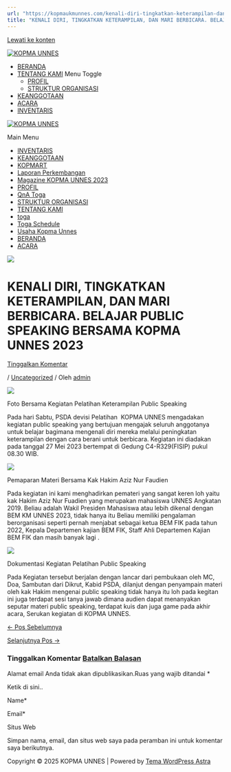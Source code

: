 ```yaml
---
url: "https://kopmaukmunnes.com/kenali-diri-tingkatkan-keterampilan-dan-mari-berbicara-belajar-public-speaking-bersama-kopma-unnes-2023/"
title: "KENALI DIRI, TINGKATKAN KETERAMPILAN, DAN MARI BERBICARA. BELAJAR PUBLIC SPEAKING BERSAMA KOPMA UNNES 2023 – KOPMA UNNES"
---
```


[Lewati ke konten](https://kopmaukmunnes.com/kenali-diri-tingkatkan-keterampilan-dan-mari-berbicara-belajar-public-speaking-bersama-kopma-unnes-2023/#content "Lewati ke konten")

[![KOPMA UNNES](https://kopmaukmunnes.com/wp-content/uploads/2021/07/cropped-kopma-unnes.png)](https://kopmaukmunnes.com/)

- [BERANDA](https://kopmaukmunnes.com/)
- [TENTANG KAMI](https://kopmaukmunnes.com/tentang-kami/) Menu Toggle
  - [PROFIL](https://kopmaukmunnes.com/profil/)
  - [STRUKTUR ORGANISASI](https://kopmaukmunnes.com/struktur-organisasi/)
- [KEANGGOTAAN](https://kopmaukmunnes.com/keanggotaan/)
- [ACARA](https://kopmaukmunnes.com/blog/)
- [INVENTARIS](https://kopmaukmunnes.com/inventaris/)

[![KOPMA UNNES](https://kopmaukmunnes.com/wp-content/uploads/2021/07/cropped-kopma-unnes.png)](https://kopmaukmunnes.com/)

Main Menu

- [INVENTARIS](https://kopmaukmunnes.com/inventaris/)
- [KEANGGOTAAN](https://kopmaukmunnes.com/keanggotaan/)
- [KOPMART](https://kopmaukmunnes.com/elementor-1642/)
- [Laporan Perkembangan](https://kopmaukmunnes.com/laporan-perkembangan/)
- [Magazine KOPMA UNNES 2023](https://kopmaukmunnes.com/magazine-kopma-unnes-2023/)
- [PROFIL](https://kopmaukmunnes.com/profil/)
- [QnA Toga](https://kopmaukmunnes.com/jadwal-toga/)
- [STRUKTUR ORGANISASI](https://kopmaukmunnes.com/struktur-organisasi/)
- [TENTANG KAMI](https://kopmaukmunnes.com/tentang-kami/)
- [toga](https://kopmaukmunnes.com/elementor-1661/)
- [Toga Schedule](https://kopmaukmunnes.com/toga-schedule/)
- [Usaha Kopma Unnes](https://kopmaukmunnes.com/usaha-kopma-unnes/)
- [BERANDA](https://kopmaukmunnes.com/)
- [ACARA](https://kopmaukmunnes.com/blog/)

![](https://kopmaukmunnes.com/wp-content/uploads/2023/06/a-1-1024x576.jpg)

# KENALI DIRI, TINGKATKAN KETERAMPILAN, DAN MARI BERBICARA. BELAJAR PUBLIC SPEAKING BERSAMA KOPMA UNNES 2023

[Tinggalkan Komentar](https://kopmaukmunnes.com/kenali-diri-tingkatkan-keterampilan-dan-mari-berbicara-belajar-public-speaking-bersama-kopma-unnes-2023/#respond)

/ [Uncategorized](https://kopmaukmunnes.com/category/uncategorized/) / Oleh [admin](https://kopmaukmunnes.com/author/admin_kopma/ "Lihat seluruh tulisan oleh admin")

![](https://kopmaukmunnes.com/wp-content/uploads/2023/06/a-1024x576.jpg)

Foto Bersama Kegiatan Pelatihan Keterampilan Public Speaking

Pada hari Sabtu, PSDA devisi Pelatihan  KOPMA UNNES mengadakan kegiatan public speaking yang bertujuan mengajak seluruh anggotanya untuk belajar bagimana mengenali diri mereka melalui peningkatan keterampilan dengan cara berani untuk berbicara. Kegiatan ini diadakan pada tanggal 27 Mei 2023 bertempat di Gedung C4-R329(FISIP) pukul 08.30 WIB.

![](https://kopmaukmunnes.com/wp-content/uploads/2023/06/b-1024x606.jpg)

Pemaparan Materi Bersama Kak Hakim Aziz Nur Faudien

Pada kegiatan ini kami menghadirkan pemateri yang sangat keren loh yaitu kak Hakim Aziz Nur Fuadien yang merupakan mahasiswa UNNES Angkatan 2019. Beliau adalah Wakil Presiden Mahasiswa atau lebih dikenal dengan BEM KM UNNES 2023, tidak hanya itu Beliau memiliki pengalaman berorganisasi seperti pernah menjabat sebagai ketua BEM FIK pada tahun 2022, Kepala Departemen kajian BEM FIK, Staff Ahli Departemen Kajian BEM FIK dan masih banyak lagi .

![](https://kopmaukmunnes.com/wp-content/uploads/2023/06/c-edited.jpg)

Dokumentasi Kegiatan Pelatihan Public Speaking

Pada Kegiatan tersebut berjalan dengan lancar dari pembukaan oleh MC, Doa, Sambutan dari Dikrut, Kabid PSDA, dilanjut dengan penyampain materi oleh kak Hakim mengenai public speaking tidak hanya itu loh pada kegitan ini juga terdapat sesi tanya jawab dimana audien dapat menanyakan seputar materi public speaking, terdapat kuis dan juga game pada akhir acara, Serukan kegiatan di KOPMA UNNES.

[← Pos Sebelumnya](https://kopmaukmunnes.com/berbagi-keberkahan-dibulan-ramadhan-2-kopma-charity/ "Berbagi Keberkahan dibulan Ramadhan 2 # KOPMA CHARITY")

[Selanjutnya Pos →](https://kopmaukmunnes.com/revolusi-kopma-menuju-awal-perubahan-gebyar-kopma-unnes-2023/ "REVOLUSI KOPMA, MENUJU AWAL PERUBAHAN# GEBYAR KOPMA UNNES 2023")

### Tinggalkan Komentar [Batalkan Balasan](https://kopmaukmunnes.com/kenali-diri-tingkatkan-keterampilan-dan-mari-berbicara-belajar-public-speaking-bersama-kopma-unnes-2023/\#respond)

Alamat email Anda tidak akan dipublikasikan.Ruas yang wajib ditandai \*

Ketik di sini..

Name\*

Email\*

Situs Web

Simpan nama, email, dan situs web saya pada peramban ini untuk komentar saya berikutnya.

Copyright © 2025 KOPMA UNNES \| Powered by [Tema WordPress Astra](https://wpastra.com/)